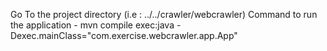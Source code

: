 Go To the project directory (i.e : ../../crawler/webcrawler)
Command to run the application
    - mvn compile exec:java -Dexec.mainClass="com.exercise.webcrawler.app.App"

